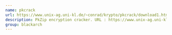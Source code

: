 ```yaml
---
name: pkcrack
url: https://www.unix-ag.uni-kl.de/~conrad/krypto/pkcrack/download1.html
description: PkZip encryption cracker. URL : https://www.unix-ag.uni-kl.de/~conrad/krypto/pkcrack/download1.html Groups : blackarch blackarch-cracker
group: blackarch
---
```

